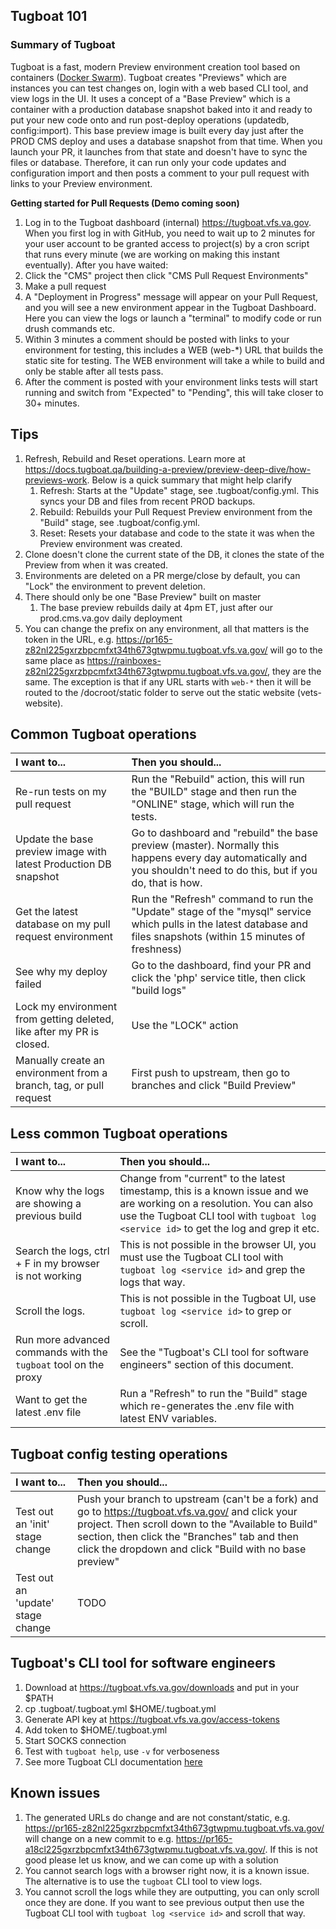 ## Tugboat 101

### Summary of Tugboat
Tugboat is a fast, modern Preview environment creation tool based on containers ([Docker Swarm](https://docs.docker.com/engine/swarm/)). Tugboat creates "Previews" which are instances you can test changes on, login with a web based CLI tool, and view logs in the UI. It uses a concept of a "Base Preview" which is a container with a production database snapshot baked into it and ready to put your new code onto and run post-deploy operations (updatedb, config:import). This base preview image is built every day just after the PROD CMS deploy and uses a database snapshot from that time. When you launch your PR, it launches from that state and doesn't have to sync the files or database. Therefore, it can run only your code updates and configuration import and then posts a comment to your pull request with links to your Preview environment.

**Getting started for Pull Requests (Demo coming soon)**
1. Log in to the Tugboat dashboard (internal) https://tugboat.vfs.va.gov. When you first log in with GitHub, you need to wait up to 2 minutes for your user account to be granted access to project(s) by a cron script that runs every minute (we are working on making this instant eventually). After you have waited:
1. Click the "CMS" project then click "CMS Pull Request Environments"
1. Make a pull request
1. A "Deployment in Progress" message will appear on your Pull Request, and you will see a new environment appear in the Tugboat Dashboard. Here you can view the logs or launch a "terminal" to modify code or run drush commands etc.
1. Within 3 minutes a comment should be posted with links to your environment for testing, this includes a WEB (web-*) URL that builds the static site for testing. The WEB environment will take a while to build and only be stable after all tests pass.
1. After the comment is posted with your environment links tests will start running and switch from "Expected" to "Pending", this will take closer to 30+ minutes.

## Tips
1. Refresh, Rebuild and Reset operations. Learn more at https://docs.tugboat.qa/building-a-preview/preview-deep-dive/how-previews-work. Below is a quick summary that might help clarify
    1. Refresh: Starts at the "Update" stage, see .tugboat/config.yml. This syncs your DB and files from recent PROD backups.
    1. Rebuild: Rebuilds your Pull Request Preview environment from the "Build" stage, see .tugboat/config.yml.
    1. Reset: Resets your database and code to the state it was when the Preview environment was created.
1. Clone doesn't clone the current state of the DB, it clones the state of the Preview from when it was created.
1. Environments are deleted on a PR merge/close by default, you can "Lock" the environment to prevent deletion.
1. There should only be one "Base Preview" built on master
    1. The base preview rebuilds daily at 4pm ET, just after our prod.cms.va.gov daily deployment
1. You can change the prefix on any environment, all that matters is the token in the URL, e.g. https://pr165-z82nl225gxrzbpcmfxt34th673gtwpmu.tugboat.vfs.va.gov/ will go to the same place as https://rainboxes-z82nl225gxrzbpcmfxt34th673gtwpmu.tugboat.vfs.va.gov/, they are the same. The exception is that if any URL starts with `web-*` then it will be routed to the /docroot/static folder to serve out the static website (vets-website).

## Common Tugboat operations

| I want to... | Then you should... |
| :--- | :--- |
| Re-run tests on my pull request | Run the "Rebuild" action, this will run the "BUILD" stage and then run the "ONLINE" stage, which will run the tests. |
| Update the base preview image with latest Production DB snapshot | Go to dashboard and "rebuild" the base preview (master). Normally this happens every day automatically and you shouldn't need to do this, but if you do, that is how. |
| Get the latest database on my pull request environment | Run the "Refresh" command to run the "Update" stage of the "mysql" service which pulls in the latest database and files snapshots (within 15 minutes of freshness) |
| See why my deploy failed | Go to the dashboard, find your PR and click the 'php' service title, then click "build logs" |
| Lock my environment from getting deleted, like after my PR is closed. | Use the "LOCK" action |
| Manually create an environment from a branch, tag, or pull request | First push to upstream, then go to branches and click "Build Preview" |

## Less common Tugboat operations

| I want to... | Then you should... |
| :--- | :--- |
| Know why the logs are showing a previous build | Change from "current" to the latest timestamp, this is a known issue and we are working on a resolution. You can also use the Tugboat CLI tool with `tugboat log <service id>` to get the log and grep it etc. |
| Search the logs, ctrl + F in my browser is not working | This is not possible in the browser UI, you must use the Tugboat CLI tool with `tugboat log <service id>` and grep the logs that way. |
| Scroll the logs. | This is not possible in the Tugboat UI, use `tugboat log <service id>` to grep or scroll. |
| Run more advanced commands with the `tugboat` tool on the proxy | See the "Tugboat's CLI tool for software engineers" section of this document. |
| Want to get the latest .env file | Run a "Refresh" to run the "Build" stage which re-generates the .env file with latest ENV variables. |

## Tugboat config testing operations
| I want to... | Then you should... |
| :--- | :--- |
| Test out an 'init' stage change | Push your branch to upstream (can't be a fork) and go to https://tugboat.vfs.va.gov/ and click your project. Then scroll down to the "Available to Build" section, then click the "Branches" tab and then click the dropdown and click "Build with no base preview" |
| Test out an 'update' stage change | TODO |

## Tugboat's CLI tool for software engineers
1. Download at https://tugboat.vfs.va.gov/downloads and put in your $PATH
1. cp .tugboat/.tugboat.yml $HOME/.tugboat.yml
1. Generate API key at https://tugboat.vfs.va.gov/access-tokens
1. Add token to $HOME/.tugboat.yml
1. Start SOCKS connection
1. Test with `tugboat help`, use `-v` for verboseness
1. See more Tugboat CLI documentation [here](https://docs.tugboat.qa/tugboat-cli/)

## Known issues
1. The generated URLs do change and are not constant/static, e.g. https://pr165-z82nl225gxrzbpcmfxt34th673gtwpmu.tugboat.vfs.va.gov/ will change on a new commit to e.g. https://pr165-a18cl225gxrzbpcmfxt34th673gtwpmu.tugboat.vfs.va.gov/. If this is not good please let us know, and we can come up with a solution
1. You cannot search logs with a browser right now, it is a known issue. The alternative is to use the `tugboat` CLI tool to view logs.
1. You cannot scroll the logs while they are outputting, you can only scroll once they are done. If you want to see previous output then use the Tugboat CLI tool with `tugboat log <service id>` and scroll that way.
